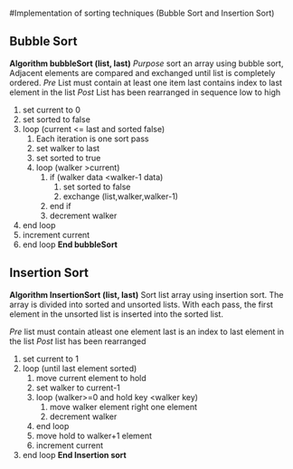 #Implementation of sorting techniques (Bubble Sort and Insertion Sort)

## Bubble Sort
**Algorithm bubbleSort (list, last)**
*Purpose* sort an array using bubble sort, Adjacent elements are compared and
exchanged until list is completely ordered.
*Pre* List must contain at least one item last contains index to last element in
the list
*Post* List has been rearranged in sequence low to high

1. set current to 0
2. set sorted to false
3. loop (current <= last and sorted false)
	1. Each iteration is one sort pass
	2. set walker to last
	3. set sorted to true
	4. loop (walker >current)
		1. if (walker data <walker-1 data)
			1. set sorted to false
			2. exchange (list,walker,walker-1)
		2. end if
		3. decrement walker
5. end loop
6. increment current
4. end loop
**End bubbleSort**

## Insertion Sort
**Algorithm InsertionSort (list, last)**
Sort list array using insertion sort. The array is divided into sorted and
unsorted lists. With each pass, the first element in the unsorted list is inserted
into the sorted list.

*Pre* list must contain atleast one element last is an index to last element in
the list
*Post* list has been rearranged

1. set current to 1
2. loop (until last element sorted)
	1. move current element to hold
	2. set walker to current-1
	3. loop (walker>=0 and hold key <walker key)
		1. move walker element right one element
		2. decrement walker
	4. end loop
	5. move hold to walker+1 element
	6. increment current
3. end loop
**End Insertion sort**
